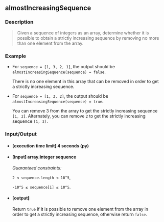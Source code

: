 ## almostIncreasingSequence

### Description
> Given a sequence of integers as an array, determine whether it is possible to obtain a strictly increasing sequence by removing no more than one element from the array.

### Example

* For ```sequence = [1, 3, 2, 1]```, the output should be
```almostIncreasingSequence(sequence) = false```.

	There is no one element in this array that can be removed in order to get a strictly increasing sequence.

* For ```sequence = [1, 3, 2]```, the output should be
```almostIncreasingSequence(sequence) = true```.

	You can remove 3 from the array to get the strictly increasing sequence ```[1, 2]```. Alternately, you can remove ```2``` to get the strictly increasing sequence ```[1, 3]```.

### Input/Output

* #### [execution time limit] 4 seconds (py)

* #### [input] array.integer sequence

 	<i>Guaranteed constraints:</i>

    ```2 ≤ sequence.length ≤ 10^5```,

	```-10^5 ≤ sequence[i] ≤ 10^5```.

* #### [output]
	Return ```true``` if it is possible to remove one element from the array in order to get a strictly increasing sequence, otherwise return ```false```.
